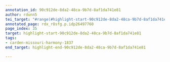 ```yaml
---
annotation_id: 90c912de-8da2-48ca-9b7d-8af1da741e81
author: rdunn5
tei_target: "#range(#highlight-start-90c912de-8da2-48ca-9b7d-8af1da741e81, #highlight-end-90c912de-8da2-48ca-9b7d-8af1da741e81)"
annotated_page: rdx_r8sfg.p.idp26497760
page_index: 35
target: highlight-start-90c912de-8da2-48ca-9b7d-8af1da741e81
tags:
- carden-missouri-harmony-1837
end_target: highlight-end-90c912de-8da2-48ca-9b7d-8af1da741e81

---
```


